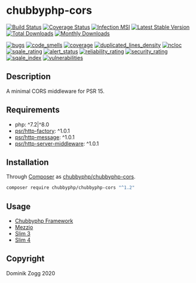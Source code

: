 # chubbyphp-cors

[![Build Status](https://api.travis-ci.org/chubbyphp/chubbyphp-cors.png?branch=master)](https://travis-ci.org/chubbyphp/chubbyphp-cors)
[![Coverage Status](https://coveralls.io/repos/github/chubbyphp/chubbyphp-cors/badge.svg?branch=master)](https://coveralls.io/github/chubbyphp/chubbyphp-cors?branch=master)
[![Infection MSI](https://badge.stryker-mutator.io/github.com/chubbyphp/chubbyphp-cors/master)](https://travis-ci.org/chubbyphp/chubbyphp-cors)
[![Latest Stable Version](https://poser.pugx.org/chubbyphp/chubbyphp-cors/v/stable.png)](https://packagist.org/packages/chubbyphp/chubbyphp-cors)
[![Total Downloads](https://poser.pugx.org/chubbyphp/chubbyphp-cors/downloads.png)](https://packagist.org/packages/chubbyphp/chubbyphp-cors)
[![Monthly Downloads](https://poser.pugx.org/chubbyphp/chubbyphp-cors/d/monthly)](https://packagist.org/packages/chubbyphp/chubbyphp-cors)

[![bugs](https://sonarcloud.io/api/project_badges/measure?project=chubbyphp_chubbyphp-cors&metric=bugs)](https://sonarcloud.io/dashboard?id=chubbyphp_chubbyphp-cors)
[![code_smells](https://sonarcloud.io/api/project_badges/measure?project=chubbyphp_chubbyphp-cors&metric=code_smells)](https://sonarcloud.io/dashboard?id=chubbyphp_chubbyphp-cors)
[![coverage](https://sonarcloud.io/api/project_badges/measure?project=chubbyphp_chubbyphp-cors&metric=coverage)](https://sonarcloud.io/dashboard?id=chubbyphp_chubbyphp-cors)
[![duplicated_lines_density](https://sonarcloud.io/api/project_badges/measure?project=chubbyphp_chubbyphp-cors&metric=duplicated_lines_density)](https://sonarcloud.io/dashboard?id=chubbyphp_chubbyphp-cors)
[![ncloc](https://sonarcloud.io/api/project_badges/measure?project=chubbyphp_chubbyphp-cors&metric=ncloc)](https://sonarcloud.io/dashboard?id=chubbyphp_chubbyphp-cors)
[![sqale_rating](https://sonarcloud.io/api/project_badges/measure?project=chubbyphp_chubbyphp-cors&metric=sqale_rating)](https://sonarcloud.io/dashboard?id=chubbyphp_chubbyphp-cors)
[![alert_status](https://sonarcloud.io/api/project_badges/measure?project=chubbyphp_chubbyphp-cors&metric=alert_status)](https://sonarcloud.io/dashboard?id=chubbyphp_chubbyphp-cors)
[![reliability_rating](https://sonarcloud.io/api/project_badges/measure?project=chubbyphp_chubbyphp-cors&metric=reliability_rating)](https://sonarcloud.io/dashboard?id=chubbyphp_chubbyphp-cors)
[![security_rating](https://sonarcloud.io/api/project_badges/measure?project=chubbyphp_chubbyphp-cors&metric=security_rating)](https://sonarcloud.io/dashboard?id=chubbyphp_chubbyphp-cors)
[![sqale_index](https://sonarcloud.io/api/project_badges/measure?project=chubbyphp_chubbyphp-cors&metric=sqale_index)](https://sonarcloud.io/dashboard?id=chubbyphp_chubbyphp-cors)
[![vulnerabilities](https://sonarcloud.io/api/project_badges/measure?project=chubbyphp_chubbyphp-cors&metric=vulnerabilities)](https://sonarcloud.io/dashboard?id=chubbyphp_chubbyphp-cors)


## Description

A minimal CORS middleware for PSR 15.

## Requirements

 * php: ^7.2|^8.0
 * [psr/http-factory][2]: ^1.0.1
 * [psr/http-message][3]: ^1.0.1
 * [psr/http-server-middleware][4]: ^1.0.1

## Installation

Through [Composer](http://getcomposer.org) as [chubbyphp/chubbyphp-cors][1].

```sh
composer require chubbyphp/chubbyphp-cors "^1.2"
```

## Usage

* [Chubbyphp Framework][10]
* [Mezzio][11]
* [Slim 3][12]
* [Slim 4][13]


## Copyright

Dominik Zogg 2020

[1]: https://packagist.org/packages/chubbyphp/chubbyphp-cors

[2]: https://packagist.org/packages/psr/http-factory
[3]: https://packagist.org/packages/psr/http-message
[4]: https://packagist.org/packages/psr/http-server-middleware

[10]: doc/ChubbyphpFramework.md
[11]: doc/Mezzio.md
[12]: doc/Slim3.md
[13]: doc/Slim4.md
